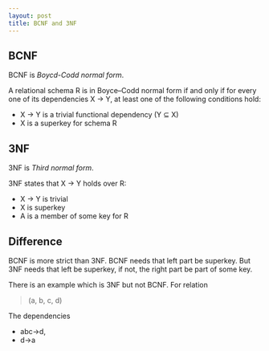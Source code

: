 ```yaml
---
layout: post
title: BCNF and 3NF
---
```


## BCNF

BCNF is _Boycd-Codd normal form_.

A relational schema R is in Boyce–Codd normal form if and only if for every one of its dependencies X → Y, at least one of the following conditions hold:

 * X → Y is a trivial functional dependency (Y ⊆ X)
 * X is a superkey for schema R
 
## 3NF

3NF is _Third normal form_.

3NF states that X → Y holds over R:

 * X → Y is trivial
 * X is superkey
 * A is a member of some key for R
 
## Difference

BCNF is more strict than 3NF. BCNF needs that left part be superkey. But 3NF needs that left be superkey, if not, the right part be part of some key.

There is an example which is 3NF but not BCNF. For relation

> (a, b, c, d)

The dependencies

 * abc->d,
 * d->a





